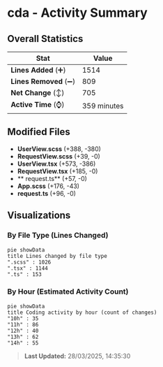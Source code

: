 # cda - Activity Summary 

## Overall Statistics

| Stat                   | Value                                                             |
| ---------------------- | ----------------------------------------------------------------- |
| **Lines Added** (➕)   | 1514                                          |
| **Lines Removed** (➖) | 809                                        |
| **Net Change** (↕)    | 705                |
| **Active Time** (⌚)   | 359 minutes |


## Modified Files
- **UserView.scss** (+388, -380)
- **RequestView.scss** (+39, -0)
- **UserView.tsx** (+573, -386)
- **RequestView.tsx** (+185, -0)
- ** request.ts** (+57, -0)
- **App.scss** (+176, -43)
- **request.ts** (+96, -0)

## Visualizations

### By File Type (Lines Changed)

```mermaid
pie showData
title Lines changed by file type
".scss" : 1026
".tsx" : 1144
".ts" : 153
```

### By Hour (Estimated Activity Count)

```mermaid
pie showData
title Coding activity by hour (count of changes)
"10h" : 35
"11h" : 86
"12h" : 40
"13h" : 62
"14h" : 55
```


> **Last Updated:** 28/03/2025, 14:35:30